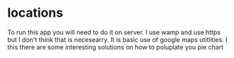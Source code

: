 # locations
To run this app you will need to do it on server. I use wamp and use https but I don't think that is necesearry.
It is basic use of google maps utitlities. I this there are some interesting solutions on how to poluplate you pie chart
